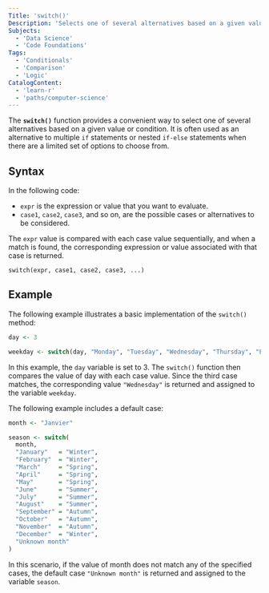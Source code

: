```yaml
---
Title: 'switch()'
Description: 'Selects one of several alternatives based on a given value or condition.'
Subjects:
  - 'Data Science'
  - 'Code Foundations'
Tags:
  - 'Conditionals'
  - 'Comparison'
  - 'Logic'
CatalogContent:
  - 'learn-r'
  - 'paths/computer-science'
---
```


The **`switch()`** function provides a convenient way to select one of several alternatives based on a given value or condition. It is often used as an alternative to multiple `if` statements or nested `if-else` statements when there are a limited set of options to choose from.

## Syntax

In the following code:

- `expr` is the expression or value that you want to evaluate.
- `case1`, `case2`, `case3`, and so on, are the possible cases or alternatives to be considered.

The `expr` value is compared with each case value sequentially, and when a match is found, the corresponding expression or value associated with that case is returned.

```pseudo
switch(expr, case1, case2, case3, ...)
```

## Example

The following example illustrates a basic implementation of the `switch()` method:

```r
day <- 3

weekday <- switch(day, "Monday", "Tuesday", "Wednesday", "Thursday", "Friday", "Saturday", "Sunday")
```

In this example, the `day` variable is set to 3. The `switch()` function then compares the value of day with each case value. Since the third case matches, the corresponding value `"Wednesday"` is returned and assigned to the variable `weekday`.

The following example includes a default case:

```r
month <- "Janvier"

season <- switch(
  month,
  "January"   = "Winter",
  "February"  = "Winter",
  "March"     = "Spring",
  "April"     = "Spring",
  "May"       = "Spring",
  "June"      = "Summer",
  "July"      = "Summer",
  "August"    = "Summer",
  "September" = "Autumn",
  "October"   = "Autumn",
  "November"  = "Autumn",
  "December"  = "Winter",
  "Unknown month"
)
```

In this scenario, if the value of month does not match any of the specified cases, the default case `"Unknown month"` is returned and assigned to the variable `season`.
